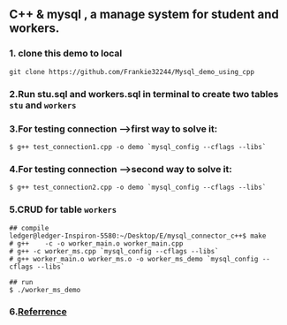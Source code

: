 ## C++ & mysql , a manage system for student and workers. 

### 1. clone this demo to local
```linux
git clone https://github.com/Frankie32244/Mysql_demo_using_cpp
```
### 2.Run stu.sql and workers.sql in terminal to create two tables `stu` and `workers`


### 3.For testing connection -->first way to solve it:

```linux
$ g++ test_connection1.cpp -o demo `mysql_config --cflags --libs`
```

### 4.For testing connection -->second way to solve it:

```linux
$ g++ test_connection2.cpp -o demo `mysql_config --cflags --libs`
```


### 5.CRUD for table `workers` 
```linux
## compile
ledger@ledger-Inspiron-5580:~/Desktop/E/mysql_connector_c++$ make
# g++    -c -o worker_main.o worker_main.cpp
# g++ -c worker_ms.cpp `mysql_config --cflags --libs`
# g++ worker_main.o worker_ms.o -o worker_ms_demo `mysql_config --cflags --libs`
```

```linux
## run
$ ./worker_ms_demo 
```


### 6.[Referrence](https://github.com/webary/MySQL_Tools)
